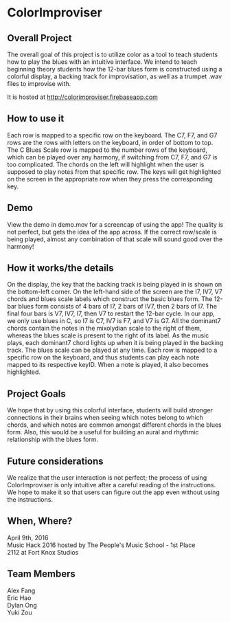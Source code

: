 # ColorImproviser

## Overall Project
The overall goal of this project is to utilize color as a tool to teach students how to play the blues with an intuitive interface.
We intend to teach beginning theory students how the 12-bar blues form is constructed using a colorful display, a backing track for
improvisation, as well as a trumpet .wav files to improvise with.

It is hosted at http://colorimproviser.firebaseapp.com

## How to use it
Each row is mapped to a specific row on the keyboard. The C7, F7, and G7 rows are the rows with letters on the keyboard, in order of bottom to top. The C Blues Scale row is mapped to the number rows of the keyboard, which can be played over any harmony, if switching from C7, F7, and G7 is too complicated. The chords on the left will highlight when the user is supposed to play notes from that specific row. The keys will get highlighted on the screen in the appropriate row when they press the corresponding key.

## Demo
View the demo in demo.mov for a screencap of using the app! The quality is not perfect,
but gets the idea of the app across. If the correct row/scale is being played, almost
any combination of that scale will sound good over the harmony!

## How it works/the details
On the display, the key that the backing track is being played in is shown on the bottom-left corner. On the left-hand side of the screen
are the I7, IV7, V7 chords and blues scale labels which construct the basic blues form.
The 12-bar blues form consists of 4 bars of I7, 2 bars of IV7, then 2 bars of I7. The
final four bars is V7, IV7, I7, then V7 to restart the 12-bar cycle. In our app, we only
use blues in C, so I7 is C7, IV7 is F7, and V7 is G7.
All the dominant7 chords contain the notes in the mixolydian scale to the right of them, whereas the blues scale is present to the right of its label. As the music plays, each dominant7 chord lights up when it is being played in the backing track. The blues scale can be played at any time. Each row is mapped to a specific row on the keyboard, and thus students can play each note mapped to its respective keyID. When a note is played, it also becomes highlighted.

## Project Goals
We hope that by using this colorful interface, students will build stronger connections in their brains when seeing which notes belong to
which chords, and which notes are common amongst different chords in the blues form. Also, this would be a useful for building 
an aural and rhythmic relationship with the blues form.

## Future considerations
We realize that the user interaction is not perfect; the process of using ColorImproviser is only intuitive after a careful reading of the instructions.
We hope to make it so that users can figure out the app even without using the instructions.

## When, Where?
April 9th, 2016  
Music Hack 2016 hosted by The People's Music School - 1st Place  
2112 at Fort Knox Studios    

## Team Members
Alex Fang   
Eric Hao  
Dylan Ong  
Yuki Zou  
